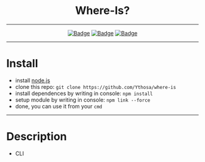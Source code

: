 <h1 align="center">Where-Is?</h1>
<div align="center">
  
---

[![Badge](https://img.shields.io/badge/Uses-Node.js-green.svg?style=flat-square)](1)
[![Badge](https://img.shields.io/badge/Open-Source-important.svg?style=flat-square)](1)
[![Badge](https://img.shields.io/badge/Made_with-Love-ff69b4.svg?style=flat-square)](1)
    
---

</div>

# Install
-   install [node.js](https://nodejs.org/en/) 
-   clone this repo: `git clone https://github.com/Ythosa/where-is`
-   install dependences by writing in console: `npm install`
-   setup module by writing in console: `npm link --force`
-   done, you can use it from your `cmd`

---

# Description
-    CLI
